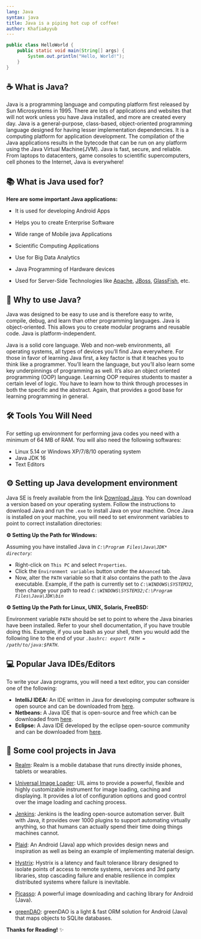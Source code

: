 ```yaml
---
lang: Java
syntax: java
title: Java is a piping hot cup of coffee!
author: KhafiaAyyub
---
```


```java
public class HelloWorld {
    public static void main(String[] args) {
        System.out.println("Hello, World!"); 
    }
}
```

## ☕️ What is Java?

Java is a programming language and computing platform first released by Sun Microsystems in 1995. There are lots of applications and websites that will not work unless you have 
Java installed, and more are created every day. Java is a general-purpose, class-based, object-oriented programming language designed for having lesser implementation dependencies. It is a computing platform for application development. The compilation of the Java applications results in the bytecode that can be run on any platform using the 
Java Virtual Machine(JVM). Java is fast, secure, and reliable. From laptops to datacenters, game consoles to scientific supercomputers, cell phones to the Internet, Java is 
everywhere!

## 📚 What is Java used for?

**Here are some important Java applications:**

- It is used for developing Android Apps

- Helps you to create Enterprise Software

- Wide range of Mobile java Applications

- Scientific Computing Applications

- Use for Big Data Analytics

- Java Programming of Hardware devices

- Used for Server-Side Technologies like [Apache](https://commons.apache.org/), [JBoss](https://developers.redhat.com/products/eap/overview), [GlassFish](https://javaee.github.io/glassfish/), etc.
    
## 🤔 Why to use Java?

Java was designed to be easy to use and is therefore easy to write, compile, debug, and learn than other programming languages. Java is object-oriented. This allows you to create modular programs and reusable code. Java is platform-independent.

Java is a solid core language. Web and non-web environments, all operating systems, all types of devices you’ll find Java everywhere. For those in favor of learning Java first, a key factor is that it teaches you to think like a programmer. You’ll learn the language, but you’ll also learn some key underpinnings of programming as well. It’s also an object oriented programming (OOP) language. Learning OOP requires students to master a certain level of logic. You have to learn how to think through processes in both the specific and the abstract. Again, that provides a good base for learning programming in general.

## 🛠️ Tools You Will Need

For setting up environment for performing java codes you need with a minimum of 64 MB of RAM.
You will also need the following softwares:
- Linux 5.14 or Windows XP/7/8/10 operating system
- Java JDK 16
- Text Editors


## ⚙️ Setting up Java development environment

Java SE is freely available from the link [Download Java](https://www.oracle.com/java/technologies/javase/javase-jdk8-downloads.html). You can download a version based on your 
operating system. Follow the instructions to download Java and run the `.exe` to install Java on your machine. Once Java is installed on your machine, you will need to set 
environment variables to point to correct installation directories:

**⚙️ Setting Up the Path for Windows:**

Assuming you have installed Java in *`C:\Program Files\Java\JDK* directory`:*
- Right-click on `This PC` and select `Properties`.
- Click the `Environment variables` button under the `Advanced` tab.
- Now, alter the `PATH` variable so that it also contains the path to the Java executable. Example, if the path is currently set to *`C:\WINDOWS\SYSTEM32`*, then change your 
path to read *`C:\WINDOWS\SYSTEM32;C:\Program Files\Java\JDK\bin`*

**⚙️ Setting Up the Path for Linux, UNIX, Solaris, FreeBSD:** 

Environment variable `PATH` should be set to point to where the Java binaries have been installed. Refer to your shell documentation, if you have trouble doing this. Example, if
you use bash as your shell, then you would add the following line to the end of your *`.bashrc: export PATH = /path/to/java:$PATH`*.

## 💻 Popular Java IDEs/Editors

To write your Java programs, you will need a text editor, you can consider one of the following:

- **IntelliJ IDEA:** An IDE written in Java for developing computer software is open source and can be downloaded from [here](https://www.jetbrains.com/idea).
- **Netbeans:** A Java IDE that is open-source and free which can be downloaded from [here](https://www.netbeans.org/index.html).
- **Eclipse:** A Java IDE developed by the eclipse open-source community and can be downloaded from [here](https://www.eclipse.org).


## 🎉 Some cool projects in Java

- [Realm](https://github.com/realm/realm-java): Realm is a mobile database that runs directly inside phones, tablets or wearables.
 
- [Universal Image Loader](https://github.com/nostra13/Android-Universal-Image-Loader): UIL aims to provide a powerful, flexible and highly customizable instrument for image 
loading, caching and displaying. It provides a lot of configuration options and good control over the image loading and caching process.

- [Jenkins](https://github.com/jenkinsci/jenkins): Jenkins is the leading open-source automation server. Built with Java, it provides over 1000 plugins to support automating
virtually anything, so that humans can actually spend their time doing things machines cannot.

- [Plaid](https://github.com/nickbutcher/plaid): An Android (Java) app which provides design news and inspiration as well as being an example of implementing material design.

- [Hystrix](https://github.com/Netflix/Hystrix): Hystrix is a latency and fault tolerance library designed to isolate points of access to remote systems, services and 3rd party 
libraries, stop cascading failure and enable resilience in complex distributed systems where failure is inevitable.

- [Picasso](https://github.com/square/picasso): A powerful image downloading and caching library for Android (Java).

- [greenDAO](https://github.com/greenrobot/greenDAO): greenDAO is a light & fast ORM solution for Android (Java) that maps objects to SQLite databases.


**Thanks for Reading!** ✨
